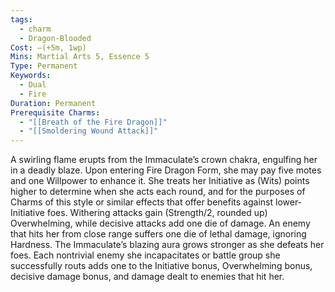 ```yaml
---
tags:
  - charm
  - Dragon-Blooded
Cost: —(+5m, 1wp)
Mins: Martial Arts 5, Essence 5
Type: Permanent
Keywords:
  - Dual
  - Fire
Duration: Permanent
Prerequisite Charms:
  - "[[Breath of the Fire Dragon]]"
  - "[[Smoldering Wound Attack]]"
---
```

A swirling flame erupts from the Immaculate’s crown chakra, engulfing her in a deadly blaze. Upon entering Fire Dragon Form, she may pay five motes and one Willpower to enhance it. She treats her Initiative as (Wits) points higher to determine when she acts each round, and for the purposes of Charms of this style or similar effects that offer benefits against lower-Initiative foes. Withering attacks gain (Strength/2, rounded up) Overwhelming, while decisive attacks add one die of damage. An enemy that hits her from close range suffers one die of lethal damage, ignoring Hardness. The Immaculate’s blazing aura grows stronger as she defeats her foes. Each nontrivial enemy she incapacitates or battle group she successfully routs adds one to the Initiative bonus, Overwhelming bonus, decisive damage bonus, and damage dealt to enemies that hit her.